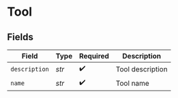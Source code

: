 # Tool


## Fields

| Field              | Type               | Required           | Description        |
| ------------------ | ------------------ | ------------------ | ------------------ |
| `description`      | *str*              | :heavy_check_mark: | Tool description   |
| `name`             | *str*              | :heavy_check_mark: | Tool name          |